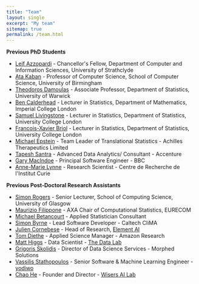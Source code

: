 ```yaml
---
title: "Team"
layout: single
excerpt: "My team"
sitemap: true
permalink: /team.html
---
```


**Previous PhD Students**
- [Leif Azzopardi](https://www.strath.ac.uk/staff/azzopardileifdr/) - Chancellor's Fellow, Department of Computer and Information Sciences, University of Strathclyde
- [Ata Kaban](http://www.cs.bham.ac.uk/~axk/) - Professor of Computer Science, School of Computer Science, University of Birmingham 
- [Theodoros Damoulas](https://warwick.ac.uk/fac/sci/statistics/staff/academic-research/damoulas/) - Associate Professor, Department of Statistics, University of Warwick
- [Ben Calderhead](https://www.imperial.ac.uk/people/b.calderhead) - Lecturer in Statistics, Department of Mathematics, Imperial College London
- [Samuel Livingstone](https://www.ucl.ac.uk/statistics/department-information/staff/dr-samuel-livingstone) - Lecturer in Statistics, Department of Statistics, University College London
- [Francois-Xavier Briol](https://fxbriol.github.io) - Lecturer in Statistics, Department of Statistics, University College London
- [Michael Epstein](https://www.linkedin.com/in/michael-epstein-0b2b134/) - Team Leader of Translational Statistics - Achilles Therapeutics Limited
- [Tapesh Santra](https://www.linkedin.com/in/tapesh-santra-phd-02b009a9/?originalSubdomain=ie) - Advanced Data Analytics/ Consultant - Accenture
- [Gary MacIndoe](https://www.linkedin.com/in/garymacindoe/?originalSubdomain=uk) - Principal Software Engineer - BBC
- [Anne-Marie Lynne](https://science.curie.fr/members/anne-marie-lyne/) - Research Scientist - Centre de Recherche de l'Institut Curie

**Previous Post-Doctoral Research Assistants**

- [Simon Rogers](http://www.dcs.gla.ac.uk/~srogers/) - Senior Lecturer, School of Computing Science, University of Glasgow
- [Maurizio Filippone](http://www.eurecom.fr/~filippon/) - AXA Chair of Computational Statistics, EURECOM
- [Michael Betancourt](https://betanalpha.github.io) - Applied Statistician Consultant
- [Simon Byrne](https://www.linkedin.com/in/simonpjbyrne/) - Lead Software Developer - Caltech CliMA
- [Julien Cornebese](http://www.cornebise.com/julien/) - Head of Research, [Element AI](https://www.elementai.com)
- [Tom Diethe](https://tomdiethe.com) - Applied Science Manager - Amazon Research
- [Matt Higgs](https://www.thedatalab.com/podcasts/matt-higgs-data-scientist-at-the-data-lab/) - Data Scientist - [The Data Lab](https://www.thedatalab.com)
- [Grigoris Skolidis](https://www.linkedin.com/in/grigoris-skolidis-9040b855/?originalSubdomain=uk) - Director of Data Science Services - Morphed Solutions
- [Vassilis Stathopoulos](https://www.linkedin.com/in/vassilis-stathopoulos-92a68115/?originalSubdomain=uk) - Senior Software & Machine Learning Engineer - [yodiwo](https://www.yodiwo.com)
- [Chao He](https://generalassemb.ly/instructors/dr-chao-he/10881) - Founder and Director - [Wisers AI Lab](https://www.wisers.ai/en/about)
